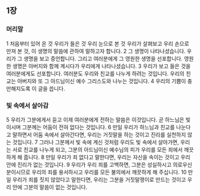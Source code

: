 ## 1장
### 머리말
1 처음부터 있어 온 것 우리가 들은 것 우리 눈으로 본 것 우리가 살펴보고 우리 손으로 만져 본 것, 이 생명의 말씀에 관하여 말하고자 합니다.
2 그 생명이 나타나셨습니다. 우리가 그 생명을 보고 증언합니다. 그리고 여러분에게 그 영원한 생명을 선포합니다. 영원한 생명은 아버지와 함께 계시다가 우리에게 나타나셨습니다.
3 우리가 보고 들은 것을 여러분에게도 선포합니다. 여러분도 우리와 친교를 나누게 하려는 것입니다. 우리의 친교는 아버지와 또 그 아드님이신 예수 그리스도와 나누는 것입니다.
4 우리의 기쁨이 충만해지도록 이 글을 씁니다.
### 빛 속에서 살아감
5 우리가 그분에게서 듣고 이제 여러분에게 전하는 말씀은 이것입니다. 곧 하느님은 빛이시며 그분께는 어둠이 전혀 없다는 것입니다.
6 만일 우리가 하느님과 친교를 나눈다고 말하면서 어둠 속에서 살아간다면, 우리는 거짓말을 하는 것이고 진리를 실천하지 않는 것입니다.
7 그러나 그분께서 빛 속에 계신 것처럼 우리도 빛 속에서 살아가면, 우리는 서로 친교를 나누게 되고, 그분의 아드님이신 예수님의 피가 우리를 모든 죄에서 깨끗하게 해 줍니다.
8 만일 우리가 죄 없다고 말한다면, 우리는 자신을 속이는 것이고 우리 안에 진리가 없는 것입니다.
9 우리가 우리 죄를 고백하면, 그분은 성실하시고 의로우신 분이시므로 우리의 죄를 용서하시고 우리를 모든 불의에서 깨끗하게 해 주십니다.
10 만일 우리가 죄를 짓지 않았다고 말한다면, 우리는 그분을 거짓말쟁이로 만드는 것이고 우리 안에 그분의 말씀이 없는 것입니다.
